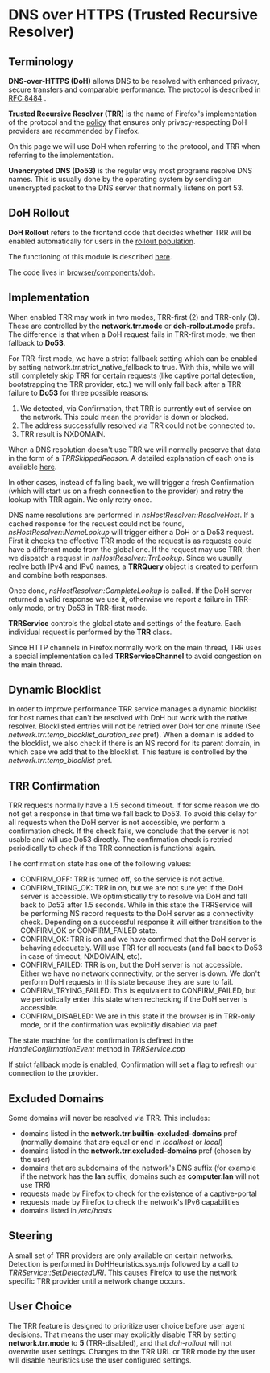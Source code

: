 # DNS over HTTPS (Trusted Recursive Resolver)

## Terminology

**DNS-over-HTTPS (DoH)** allows DNS to be resolved with enhanced
privacy, secure transfers and comparable performance. The protocol is
described in [RFC 8484](https://tools.ietf.org/html/rfc8484) .

**Trusted Recursive Resolver (TRR)** is the name of Firefox\'s
implementation of the protocol and the
[policy](https://wiki.mozilla.org/Security/DOH-resolver-policy) that
ensures only privacy-respecting DoH providers are recommended by
Firefox.

On this page we will use DoH when referring to the protocol, and TRR
when referring to the implementation.

**Unencrypted DNS (Do53)** is the regular way most programs resolve DNS
names. This is usually done by the operating system by sending an
unencrypted packet to the DNS server that normally listens on port 53.

## DoH Rollout

**DoH Rollout** refers to the frontend code that decides whether TRR
will be enabled automatically for users in the [rollout
population](https://support.mozilla.org/kb/firefox-dns-over-https#w_about-the-us-rollout-of-dns-over-https).

The functioning of this module is described
[here](https://wiki.mozilla.org/Security/DNS_Over_HTTPS).

The code lives in
[browser/components/doh](https://searchfox.org/mozilla-central/source/browser/components/doh).

## Implementation

When enabled TRR may work in two modes, TRR-first (2) and TRR-only (3).
These are controlled by the **network.trr.mode** or **doh-rollout.mode**
prefs. The difference is that when a DoH request fails in TRR-first
mode, we then fallback to **Do53**.

For TRR-first mode, we have a strict-fallback setting which can be
enabled by setting network.trr.strict\_native\_fallback to true. With
this, while we will still completely skip TRR for certain requests (like
captive portal detection, bootstrapping the TRR provider, etc.) we will
only fall back after a TRR failure to **Do53** for three possible
reasons:
1. We detected, via Confirmation, that TRR is currently out of
service on the network. This could mean the provider is down or blocked.
2. The address successfully resolved via TRR could not be connected to.
3. TRR result is NXDOMAIN.

When a DNS resolution doesn't use TRR we will normally preserve that data in the form of a _TRRSkippedReason_. A detailed explanation of each one is available [here](trr-skip-reasons).

In other cases, instead of falling back, we will trigger a fresh
Confirmation (which will start us on a fresh connection to the provider)
and retry the lookup with TRR again. We only retry once.

DNS name resolutions are performed in _nsHostResolver::ResolveHost_. If a
cached response for the request could not be found,
_nsHostResolver::NameLookup_ will trigger either a DoH or a Do53 request.
First it checks the effective TRR mode of the request is as requests
could have a different mode from the global one. If the request may use
TRR, then we dispatch a request in _nsHostResolver::TrrLookup_. Since we
usually reolve both IPv4 and IPv6 names, a **TRRQuery** object is
created to perform and combine both responses.

Once done, _nsHostResolver::CompleteLookup_ is called. If the DoH server
returned a valid response we use it, otherwise we report a failure in
TRR-only mode, or try Do53 in TRR-first mode.

**TRRService** controls the global state and settings of the feature.
Each individual request is performed by the **TRR** class.

Since HTTP channels in Firefox normally work on the main thread, TRR
uses a special implementation called **TRRServiceChannel** to avoid
congestion on the main thread.

## Dynamic Blocklist

In order to improve performance TRR service manages a dynamic blocklist
for host names that can\'t be resolved with DoH but work with the native
resolver. Blocklisted entries will not be retried over DoH for one
minute (See _network.trr.temp\_blocklist\_duration\_sec_
pref). When a domain is added to the blocklist, we also check if there
is an NS record for its parent domain, in which case we add that to the
blocklist. This feature is controlled by the
_network.trr.temp\_blocklist_ pref.

## TRR Confirmation

TRR requests normally have a 1.5 second timeout. If for some reason we
do not get a response in that time we fall back to Do53. To avoid this
delay for all requests when the DoH server is not accessible, we perform
a confirmation check. If the check fails, we conclude that the server is
not usable and will use Do53 directly. The confirmation check is retried
periodically to check if the TRR connection is functional again.

The confirmation state has one of the following values:

-   CONFIRM\_OFF: TRR is turned off, so the service is not active.
-   CONFIRM\_TRING\_OK: TRR in on, but we are not sure yet if the
        DoH server is accessible. We optimistically try to resolve via
        DoH and fall back to Do53 after 1.5 seconds. While in this state
        the TRRService will be performing NS record requests to the DoH
        server as a connectivity check. Depending on a successful
        response it will either transition to the CONFIRM\_OK or
        CONFIRM\_FAILED state.
-   CONFIRM\_OK: TRR is on and we have confirmed that the DoH server
        is behaving adequately. Will use TRR for all requests (and fall
        back to Do53 in case of timeout, NXDOMAIN, etc).
-   CONFIRM\_FAILED: TRR is on, but the DoH server is not
        accessible. Either we have no network connectivity, or the
        server is down. We don\'t perform DoH requests in this state
        because they are sure to fail.
-   CONFIRM\_TRYING\_FAILED: This is equivalent to CONFIRM\_FAILED,
        but we periodically enter this state when rechecking if the DoH
        server is accessible.
-   CONFIRM\_DISABLED: We are in this state if the browser is in
        TRR-only mode, or if the confirmation was explicitly disabled
        via pref.

The state machine for the confirmation is defined in the
_HandleConfirmationEvent_ method in _TRRService.cpp_

If strict fallback mode is enabled, Confirmation will set a flag to
refresh our connection to the provider.

## Excluded Domains

Some domains will never be resolved via TRR. This includes:

-   domains listed in the **network.trr.builtin-excluded-domains** pref
(normally domains that are equal or end in *localhost* or *local*)
-   domains listed in the **network.trr.excluded-domains** pref (chosen by the user)
-   domains that are subdomains of the network\'s DNS suffix
(for example if the network has the **lan** suffix, domains such as **computer.lan** will not use TRR)
-   requests made by Firefox to check for the existence of a captive-portal
-   requests made by Firefox to check the network\'s IPv6 capabilities
-   domains listed in _/etc/hosts_

## Steering


A small set of TRR providers are only available on certain networks.
Detection is performed in DoHHeuristics.sys.mjs followed by a call to
_TRRService::SetDetectedURI_. This causes Firefox to use the
network specific TRR provider until a network change occurs.

## User Choice

The TRR feature is designed to prioritize user choice before user agent
decisions. That means the user may explicitly disable TRR by setting
**network.trr.mode** to **5** (TRR-disabled), and that
_doh-rollout_ will not overwrite user settings. Changes to
the TRR URL or TRR mode by the user will disable heuristics use the user
configured settings.
